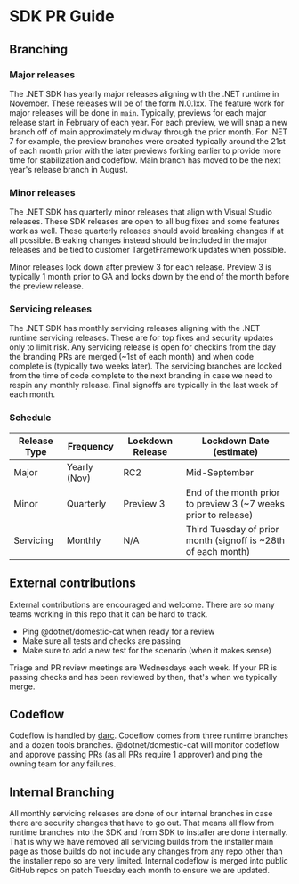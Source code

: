 # SDK PR Guide

## Branching

### Major releases
The .NET SDK has yearly major releases aligning with the .NET runtime in November.  These releases will be of the form N.0.1xx. The feature work for major releases will be done in `main`. 
Typically, previews for each major release start in February of each year.  For each preview, we will snap a new branch off of main approximately midway through the prior month.
For .NET 7 for example, the preview branches were created typically around the 21st of each month prior with the later previews forking earlier to provide more time for stabilization and codeflow.
Main branch has moved to be the next year's release branch in August.

### Minor releases
The .NET SDK has quarterly minor releases that align with Visual Studio releases. These SDK releases are open to all bug fixes and some features work as well. 
These quarterly releases should avoid breaking changes if at all possible. Breaking changes instead should be included in the major releases and be tied to customer TargetFramework updates when possible.

Minor releases lock down after preview 3 for each release.  Preview 3 is typically 1 month prior to GA and locks down by the end of the month before the preview release.

### Servicing releases
The .NET SDK has monthly servicing releases aligning with the .NET runtime servicing releases. These are for top fixes and security updates only to limit risk.
Any servicing release is open for checkins from the day the branding PRs are merged (~1st of each month) and when code complete is (typically two weeks later).
The servicing branches are locked from the time of code complete to the next branding in case we need to respin any monthly release. Final signoffs are typically in the last week of each month.

### Schedule
| Release Type | Frequency    | Lockdown Release  | Lockdown Date (estimate) |
| -------------|--------------|-------------------|--------------------------|
| Major        | Yearly (Nov) | RC2               | Mid-September            |
| Minor        | Quarterly    | Preview 3         | End of the month prior to preview 3 (~7 weeks prior to release) |
| Servicing    | Monthly      | N/A               | Third Tuesday of prior month (signoff is ~28th of each month) |

## External contributions
External contributions are encouraged and welcome. There are so many teams working in this repo that it can be hard to track.

- Ping @dotnet/domestic-cat when ready for a review
- Make sure all tests and checks are passing
- Make sure to add a new test for the scenario (when it makes sense)

Triage and PR review meetings are Wednesdays each week. If your PR is passing checks and has been reviewed by then, that's when we typically merge.

## Codeflow
Codeflow is handled by [darc](https://github.com/dotnet/arcade/blob/main/Documentation/Darc.md). Codeflow comes from three runtime branches and a dozen tools branches.
@dotnet/domestic-cat will monitor codeflow and approve passing PRs (as all PRs require 1 approver) and ping the owning team for any failures.

## Internal Branching
All monthly servicing releases are done of our internal branches in case there are security changes that have to go out. That means all flow from runtime branches into the SDK and from SDK to installer are done internally.
That is why we have removed all servicing builds from the installer main page as those builds do not include any changes from any repo other than the installer repo so are very limited.
Internal codeflow is merged into public GitHub repos on patch Tuesday each month to ensure we are updated.

